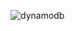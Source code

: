 ![dynamodb](https://github.com/Tanishab17/AWS-Serverless-Blog-Platform/assets/100562690/41ebe385-48d8-4852-97d9-7757e3748ff2)
